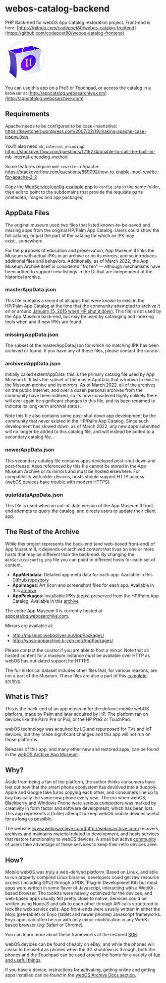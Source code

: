 # webos-catalog-backend

PHP Back-end for webOS App Catalog restoration project. Front-end is here: [https://github.com/codepoet80/webos-catalog-frontend](https://github.com/codepoet80/webos-catalog-frontend)

![App Icon](assets/icon.png)

You can use this app on a Pre3 or Touchpad, or access the catalog in a browser at [http://appcatalog.webosarchive.com](http://appcatalog.webosarchive.com)

## Requirements

Apache needs to be configured to be case-insensitive:
https://keystoneit.wordpress.com/2007/02/19/making-apache-case-insensitive/

You'll also need `mb_internal_encoding`:
https://stackoverflow.com/questions/1216274/unable-to-call-the-built-in-mb-internal-encoding-method

Some features require `mod_rewrite` in Apache: https://stackoverflow.com/questions/869092/how-to-enable-mod-rewrite-for-apache-2-2

Copy the [WebService/config-example.php](https://github.com/codepoet80/webos-catalog-backend/blob/main/WebService/config.php) to `config.php` in the same folder, then edit to point to the subdomains that provide the requisite parts (metadata, images and app packages)

## AppData Files

The original museum used two files that listed known-to-be-saved and missing apps from the original HP/Palm App Catalog. Users could show the full catalog, or just the part of the catalog for which an IPK may exist...somewhere.

For the purposes of education and preservation, App Museum II links the Museum with actual IPKs in an archive or on its mirrors, and so introduces additional files and behaviors. Additionally, as of March 2022, the App Museum Archive itself is considered "frozen" -- although mechanisms have been added to support new listings in the UI that are independent of the historical archive.

### masterAppData.json

This file contains a record of all apps that were known to exist in the HP/Palm App Catalog at the time that the community attempted to archive it on or around [January 15, 2015 when HP shut it down](https://pivotce.com/2014/10/16/hp-to-shut-down-catalog-and-cloud-services/). This file is not used by the App Museum back-end, but may be used by cataloging and indexing tools when and if new IPKs are found.

### missingAppData.json

The subset of the masterAppData.json for which no matching IPK has been archived or found. If you have any of these files, please contact the curator.

### archivedAppData.json

Initially called extentAppData, this is the primary catalog file used by App Museum II. It lists the subset of the masterAppData that is known to exist in the Museum archive and its mirrors. As of March 2022, all of the archives on the public Internet, and over a dozen personal archives from the community have been indexed, so its now considered highly unlikely there will ever again be significant changes to this file, and its been renamed to indicate its long-term archival status.

Note this file also contains some post-shut down app development by the community that never existed in the HP/Palm App Catalog. Since such development has slowed down, as of March 2022, any new apps submitted will no longer be added to this catalog file, and will instead be added to a secondary catalog file...

### newerAppData.json

This secondary catalog file contains apps developed post-shut down and post-freeze. Apps referenced by this file cannot be stored in the App Museum Archive or its mirrors and must be hosted elsewhere. For compatibility with older devices, hosts should support HTTP access (webOS devices have trouble with modern HTTPS).

### outofdataAppData.json

This file is used when an out-of-date version of the App Museum II front-end attempts to query the catalog, and directs users to update their client app.

## The Rest of the Archive

While this project represents the back-end (and web-based front-end) of App Museum II, it depends on archived content that lives on one or more hosts that may be different than the back-end. By changing the `WebService/config.php` file you can point to different hosts for each set of content.

+ **AppMetadata**: Detailed app meta data for each app. Available in this [GitHub repository](https://www.github.com/codepoet80/webos-catalog-metadata)
+ **AppImages**: Art (icon and screenshot) files for each app. Available in this [archive](https://1drv.ms/u/s!Av5IQUxnr8DUj6JMI3E5v9ySZTtWmQ?e=2lJ24w)
+ **AppPackages**: Installable IPKs (apps) preserved from the HP/Palm App Catalog. Available in this [archive](https://1drv.ms/u/s!Av5IQUxnr8DUj6JMI3E5v9ySZTtWmQ?e=J2YFJc)

The entire App Museum II is currently hosted at [appcatalog.webosarchive.com](http://appcatalog.webosarchive.com). 

Mirrors are available at:
+ http://museum.weboslives.eu/AppPackages/
+ http://wosa-apparchive.b-cdn.net/AppPackages/

Please contact the curator if you are able to host a mirror. Note that all hosted content for a museum instance *must* be available over HTTP as webOS has out-dated support for HTTPS.

The full historical dataset includes other files that, for various reasons, are not a part of the Museum. These files are also a part of this [complete archive](https://1drv.ms/u/s!Av5IQUxnr8DUj6JRBurzQFBNbg0WOQ?e=Y64Ybq).

## What is This?

This is the back-end of an app museum for the defunct mobile webOS platform, made by Palm and later acquired by HP. The platform ran on devices like the Palm Pre or Pixi, or the HP Pre3 or TouchPad. 

webOS technology was acquired by LG and repurposed for TVs and IoT devices, but they made significant changes and this app will not run on those platforms.

Releases of this app, and many other new and restored apps, can be found in the [webOS Archive App Museum](http://appcatalog.webosarchive.com).

## Why?

Aside from being a fan of the platform, the author thinks consumers have lost out now that the smart phone ecosystem has devolved into a duopoly.
Apple and Google take turns copying each other, and consumers line up to buy basically the same new phone every year. The era when webOS, Blackberry and 
Windows Phone were serious competitors was marked by creativity in form factor and software development, which has been lost. This app represents a (futile)
attempt to keep webOS mobile devices useful for as long as possible.

The website [www.webosarchive.com](http://webosarchive.com) recovers, archives and maintains material related to development, and hosts services
that restore functionality to webOS devices. A small but active [community](http://www.webosarchive.com/discord) of users take advantage of these services to keep their retro devices alive.

## How?

Mobile webOS was truly a web-derived platform. Based on Linux, and able to run properly compiled Linux binaries, developers could get raw resource access (including GPU) through a PDK (Plug-in Development Kit) but most apps were written in some flavor of Javascript, interacting with a WebKit-based browser. The toolkits were heavily optimized for the devices, and web-based apps usually felt pretty close to native. Services could be written using NodeJS and talk to each other through API calls structured to look like web service calls. App front-ends were usually written in either the Mojo (pre-tablet) or Enyo (tablet and newer phones) Javascript frameworks. Enyo apps can often be run with only minor modification in any WebKit based browser (eg: Safari or Chrome).

You can learn more about these frameworks at the restored [SDK](http://sdk.webosarchive.com).

webOS devices can be found cheaply on eBay, and while the phones will cease to be useful as phones when the 3G shutdown is through, both the phones and the Touchpad can be used around the home for a variety of [fun and useful things](http://www.webosarchive.com/docs/thingstotry/).

If you have a device, instructions for activating, getting online and getting apps installed can be found in the [webOS Archive Docs section](http://www.webosarchive.com/docs/activate/).

